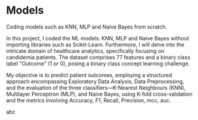 # Models
Coding models such as KNN, MLP and Naive Bayes from scratch. 

In this project, I coded the ML models: KNN, MLP and Naive Bayes without importing libraries such as Scikit-Learn. Furthermore, I will delve into the intricate domain of healthcare analytics, specifically focusing on candidemia patients. The dataset comprises 77 features and a binary class label "Outcome" (1 or 0), posing a binary class concept learning challenge. 

My objective is to predict patient outcomes, employing a structured approach encompassing Exploratory Data Analysis, Data Preprocessing, and the evaluation of the three classifiers—K-Nearest Neighbours (KNN), Multilayer Perceptron (MLP), and Naive Bayes, using K-fold cross-validation and the metrics involving Accuracy, F1, Recall, Precision, mcc, auc. 

abc